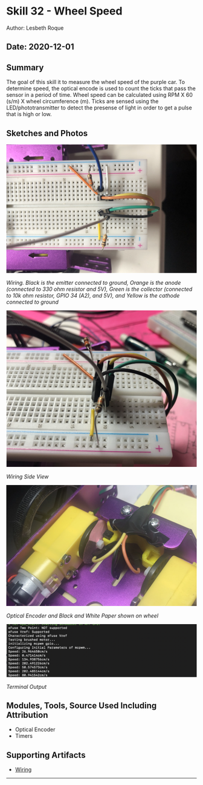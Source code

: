 #  Skill 32 - Wheel Speed

Author: Lesbeth Roque

Date: 2020-12-01
-----

## Summary
The goal of this skill it to measure the wheel speed of the purple car. To determine speed, the optical encode is used to count the ticks that pass the sensor in a period of time. Wheel speed can be calculated using RPM X 60 (s/m) X wheel circumference (m). Ticks are sensed using the LED/phototransmitter to detect the presense of light in order to get a pulse that is high or low.

## Sketches and Photos
<p align="left">
<img src="https://github.com/lsroque/EC444-Repository/blob/master/skills/3.%20Sensor-Actuator%20Devices%20and%20Programming/32%20-%20Wheel%20Speed%20(TT%20Motor)/images/32_Wiring2.jpg" width=600>
</p>
<p>
    <em>Wiring. Black is the emitter connected to ground, Orange is the anode (connected to 330 ohm resistor and 5V), Green is the collector (connected to 10k ohm resistor, GPIO 34 (A2), and 5V), and Yellow is the cathode connected to ground</em>
</p>

<p align="left">
<img src="https://github.com/lsroque/EC444-Repository/blob/master/skills/3.%20Sensor-Actuator%20Devices%20and%20Programming/32%20-%20Wheel%20Speed%20(TT%20Motor)/images/32_Wiring1.jpg" width=600>
</p>
<p>
    <em>Wiring Side View</em>
</p>

<p align="left">
<img src="https://github.com/lsroque/EC444-Repository/blob/master/skills/3.%20Sensor-Actuator%20Devices%20and%20Programming/32%20-%20Wheel%20Speed%20(TT%20Motor)/images/32_Wheel_Paper.jpg" width=600>
</p>
<p>
    <em>Optical Encoder and Black and White Paper shown on wheel </em>
</p>


<p align="left">
<img src="https://github.com/lsroque/EC444-Repository/blob/master/skills/3.%20Sensor-Actuator%20Devices%20and%20Programming/32%20-%20Wheel%20Speed%20(TT%20Motor)/images/32_Terminal_Output.jpg" width=600>
</p>
<p>
    <em>Terminal Output</em>
</p>


## Modules, Tools, Source Used Including Attribution
- Optical Encoder
- Timers

## Supporting Artifacts
- [Wiring](https://learn.sparkfun.com/tutorials/qrd1114-optical-detector-hookup-guide#example-circuit)

-----
